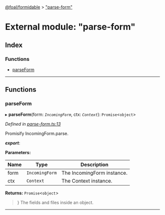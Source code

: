 [@foal/formidable](../README.md) > ["parse-form"](../modules/_parse_form_.md)

# External module: "parse-form"

## Index

### Functions

* [parseForm](_parse_form_.md#parseform)

---

## Functions

<a id="parseform"></a>

###  parseForm

▸ **parseForm**(form: *`IncomingForm`*, ctx: *`Context`*): `Promise`<`object`>

*Defined in [parse-form.ts:13](https://github.com/FoalTS/foal/blob/70cc46bd/packages/formidable/src/parse-form.ts#L13)*

Promisify IncomingForm.parse.

*__export__*: 

**Parameters:**

| Name | Type | Description |
| ------ | ------ | ------ |
| form | `IncomingForm` |  The IncomingForm instance. |
| ctx | `Context` |  The Context instance. |

**Returns:** `Promise`<`object`>
> } The fields and files inside an object.

___

